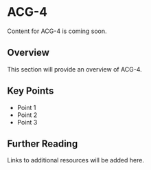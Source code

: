 # ACG-4

Content for ACG-4 is coming soon.

## Overview

This section will provide an overview of ACG-4.

## Key Points

- Point 1
- Point 2
- Point 3

## Further Reading

Links to additional resources will be added here.
